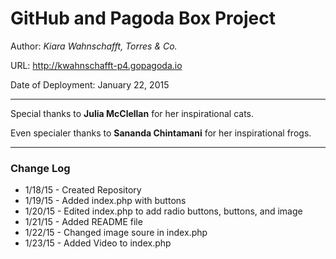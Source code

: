 # GitHub and Pagoda Box Project

Author: _Kiara Wahnschafft, Torres & Co._

URL: http://kwahnschafft-p4.gopagoda.io

Date of Deployment: January 22, 2015

___

Special thanks to **Julia McClellan** for her inspirational cats.

Even specialer thanks to **Sananda Chintamani** for her inspirational frogs.

___

### Change Log

+ 1/18/15 - Created Repository
+ 1/19/15 - Added index.php with buttons
+ 1/20/15 - Edited index.php to add radio buttons, buttons, and image
+ 1/21/15 - Added README file
+ 1/22/15 - Changed image soure in index.php
+ 1/23/15 - Added Video to index.php